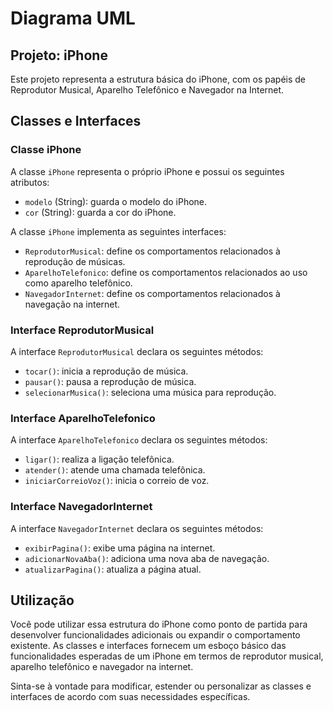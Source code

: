 # Diagrama UML

## Projeto: iPhone

Este projeto representa a estrutura básica do iPhone, com os papéis de Reprodutor Musical, Aparelho Telefônico e Navegador na Internet.

## Classes e Interfaces

### Classe iPhone

A classe `iPhone` representa o próprio iPhone e possui os seguintes atributos:

- `modelo` (String): guarda o modelo do iPhone.
- `cor` (String): guarda a cor do iPhone.

A classe `iPhone` implementa as seguintes interfaces:

- `ReprodutorMusical`: define os comportamentos relacionados à reprodução de músicas.
- `AparelhoTelefonico`: define os comportamentos relacionados ao uso como aparelho telefônico.
- `NavegadorInternet`: define os comportamentos relacionados à navegação na internet.

### Interface ReprodutorMusical

A interface `ReprodutorMusical` declara os seguintes métodos:

- `tocar()`: inicia a reprodução de música.
- `pausar()`: pausa a reprodução de música.
- `selecionarMusica()`: seleciona uma música para reprodução.

### Interface AparelhoTelefonico

A interface `AparelhoTelefonico` declara os seguintes métodos:

- `ligar()`: realiza a ligação telefônica.
- `atender()`: atende uma chamada telefônica.
- `iniciarCorreioVoz()`: inicia o correio de voz.

### Interface NavegadorInternet

A interface `NavegadorInternet` declara os seguintes métodos:

- `exibirPagina()`: exibe uma página na internet.
- `adicionarNovaAba()`: adiciona uma nova aba de navegação.
- `atualizarPagina()`: atualiza a página atual.

## Utilização

Você pode utilizar essa estrutura do iPhone como ponto de partida para desenvolver funcionalidades adicionais ou expandir o comportamento existente. As classes e interfaces fornecem um esboço básico das funcionalidades esperadas de um iPhone em termos de reprodutor musical, aparelho telefônico e navegador na internet.

Sinta-se à vontade para modificar, estender ou personalizar as classes e interfaces de acordo com suas necessidades específicas.
